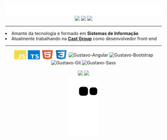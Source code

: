 <div align="center">
  <img src="header.svg"  >
</div>

<div align="center">
  <a href="https://www.instagram.com/gustavor.o1/" target="_blank"><img src="https://img.shields.io/badge/-Instagram-%23E4405F?style=for-the-badge&logo=instagram&logoColor=white" ></a>
  <a href = "mailto:mailto:gustavo.oliveiraa@gmail.com"><img src="https://img.shields.io/badge/-Gmail-%23333?style=for-the-badge&logo=gmail&logoColor=white" target="_blank"></a>
  <a href="https://www.linkedin.com/in/gustavo-rodrigues-oliveira" target="_blank"><img src="https://img.shields.io/badge/-LinkedIn-%230077B5?style=for-the-badge&logo=linkedin&logoColor=white" target="_blank"></a> 
</div>
<hr>

<uls style="margin-bottom: 0">
  <li>Amante da tecnologia e formado em <strong>Sistemas de Informação</strong></li>
  <li>Atualmente trabalhando na <a href="https://www.castgroup.com.br/"><strong>Cast Group</strong></a> como desenvolvedor front-end</li>
</ul>
<hr>

<!-- PODE MUDAR O TEMA DAS IMG DA DIV ABAIXO ATRAVÉS DO https://github.com/anuraghazra/github-readme-stats/blob/master/themes/README.md -->
<div align="center">
  <img align="center" alt="Gustavo-Js" height="30" width="40" src="https://raw.githubusercontent.com/devicons/devicon/master/icons/javascript/javascript-plain.svg">
  <img align="center" alt="Gustavo-Ts" height="30" width="40" src="https://raw.githubusercontent.com/devicons/devicon/master/icons/typescript/typescript-plain.svg">
  <img align="center" alt="Gustavo-HTML" height="30" width="40" src="https://raw.githubusercontent.com/devicons/devicon/master/icons/html5/html5-original.svg">
  <img align="center" alt="Gustavo-CSS" height="30" width="40" src="https://raw.githubusercontent.com/devicons/devicon/master/icons/css3/css3-original.svg">
  <img align="center" alt="Gustavo-Angular" height="30" width="40" src="https://cdn.jsdelivr.net/gh/devicons/devicon/icons/angularjs/angularjs-original.svg"/> 
  <img align="center" alt="Gustavo-Bootstrap" height="30" width="40" src="https://cdn.jsdelivr.net/gh/devicons/devicon/icons/bootstrap/bootstrap-original.svg" />
  <img align="center" alt="Gustavo-Git" height="30" width="40" src="https://cdn.jsdelivr.net/gh/devicons/devicon/icons/git/git-original.svg" />
<!--   <img align="center" alt="Gustavo-Jasmine" height="30" width="40" src="https://cdn.jsdelivr.net/gh/devicons/devicon/icons/jasmine/jasmine-plain.svg" /> -->
  <img align="center" alt="Gustavo-Sass" height="30" width="40" src="https://cdn.jsdelivr.net/gh/devicons/devicon/icons/sass/sass-original.svg" />
</div>
 
<br>

<div align="center">
  <img style="height:10rem" src="https://github-readme-stats.vercel.app/api?username=Gustavo-R-Oliveira&show_icons=true&theme=tokyonight&include_all_commits=true&count_private=true"/>
  <img style="height:10rem" src="https://github-readme-stats.vercel.app/api/top-langs/?username=Gustavo-R-Oliveira&layout=compact&langs_count=7&theme=tokyonight"/>
</div>

<div align="center">
  <img src="https://github.com/Gustavo-R-Oliveira/Gustavo-R-Oliveira/blob/output/github-contribution-grid-snake.svg"  >
</div>
